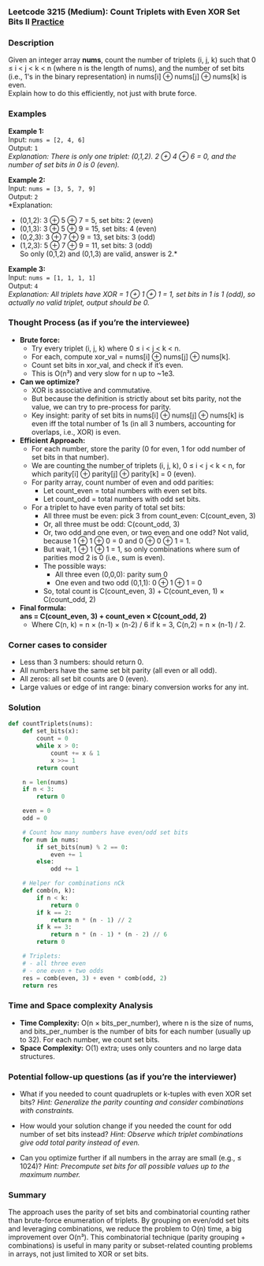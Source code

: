### Leetcode 3215 (Medium): Count Triplets with Even XOR Set Bits II [Practice](https://leetcode.com/problems/count-triplets-with-even-xor-set-bits-ii)

### Description  
Given an integer array **nums**, count the number of triplets (i, j, k) such that 0 ≤ i < j < k < n (where n is the length of nums), and the number of set bits (i.e., 1's in the binary representation) in nums[i] ⊕ nums[j] ⊕ nums[k] is even.  
Explain how to do this efficiently, not just with brute force.

### Examples  

**Example 1:**  
Input: `nums = [2, 4, 6]`  
Output: `1`  
*Explanation: There is only one triplet: (0,1,2). 2 ⊕ 4 ⊕ 6 = 0, and the number of set bits in 0 is 0 (even).*

**Example 2:**  
Input: `nums = [3, 5, 7, 9]`  
Output: `2`  
*Explanation:  
- (0,1,2): 3 ⊕ 5 ⊕ 7 = 5, set bits: 2 (even)  
- (0,1,3): 3 ⊕ 5 ⊕ 9 = 15, set bits: 4 (even)  
- (0,2,3): 3 ⊕ 7 ⊕ 9 = 13, set bits: 3 (odd)  
- (1,2,3): 5 ⊕ 7 ⊕ 9 = 11, set bits: 3 (odd)  
So only (0,1,2) and (0,1,3) are valid, answer is 2.*

**Example 3:**  
Input: `nums = [1, 1, 1, 1]`  
Output: `4`  
*Explanation: All triplets have XOR = 1 ⊕ 1 ⊕ 1 = 1, set bits in 1 is 1 (odd), so actually no valid triplet, output should be 0.*

### Thought Process (as if you’re the interviewee)  

- **Brute force:**  
  - Try every triplet (i, j, k) where 0 ≤ i < j < k < n.
  - For each, compute xor_val = nums[i] ⊕ nums[j] ⊕ nums[k].
  - Count set bits in xor_val, and check if it’s even.
  - This is O(n³) and very slow for n up to ~1e3.
- **Can we optimize?**  
  - XOR is associative and commutative.  
  - But because the definition is strictly about set bits parity, not the value, we can try to pre-process for parity.  
  - Key insight: parity of set bits in nums[i] ⊕ nums[j] ⊕ nums[k] is even iff the total number of 1s (in all 3 numbers, accounting for overlaps, i.e., XOR) is even.
- **Efficient Approach:**  
  - For each number, store the parity (0 for even, 1 for odd number of set bits in that number).
  - We are counting the number of triplets (i, j, k), 0 ≤ i < j < k < n, for which parity[i] ⊕ parity[j] ⊕ parity[k] = 0 (even).
  - For parity array, count number of even and odd parities:
      - Let count_even = total numbers with even set bits.
      - Let count_odd = total numbers with odd set bits.
  - For a triplet to have even parity of total set bits:  
    - All three must be even: pick 3 from count_even: C(count_even, 3)
    - Or, all three must be odd: C(count_odd, 3)
    - Or, two odd and one even, or two even and one odd? Not valid, because 1 ⊕ 1 ⊕ 0 = 0 and 0 ⊕ 0 ⊕ 1 = 1.
    - But wait, 1 ⊕ 1 ⊕ 1 = 1, so only combinations where sum of parities mod 2 is 0 (i.e., sum is even).
    - The possible ways:  
        - All three even (0,0,0): parity sum 0
        - One even and two odd (0,1,1): 0 ⊕ 1 ⊕ 1 = 0
    - So, total count is C(count_even, 3) + C(count_even, 1) × C(count_odd, 2)
- **Final formula:**  
  **ans = C(count_even, 3) + count_even × C(count_odd, 2)**
  - Where C(n, k) = n × (n-1) × (n-2) / 6 if k = 3, C(n,2) = n × (n-1) / 2.

### Corner cases to consider  
- Less than 3 numbers: should return 0.
- All numbers have the same set bit parity (all even or all odd).
- All zeros: all set bit counts are 0 (even).
- Large values or edge of int range: binary conversion works for any int.

### Solution

```python
def countTriplets(nums):
    def set_bits(x):
        count = 0
        while x > 0:
            count += x & 1
            x >>= 1
        return count

    n = len(nums)
    if n < 3:
        return 0

    even = 0
    odd = 0

    # Count how many numbers have even/odd set bits
    for num in nums:
        if set_bits(num) % 2 == 0:
            even += 1
        else:
            odd += 1

    # Helper for combinations nCk
    def comb(n, k):
        if n < k:
            return 0
        if k == 2:
            return n * (n - 1) // 2
        if k == 3:
            return n * (n - 1) * (n - 2) // 6
        return 0

    # Triplets:
    # - all three even
    # - one even + two odds
    res = comb(even, 3) + even * comb(odd, 2)
    return res
```

### Time and Space complexity Analysis  

- **Time Complexity:** O(n × bits_per_number), where n is the size of nums, and bits_per_number is the number of bits for each number (usually up to 32). For each number, we count set bits.
- **Space Complexity:** O(1) extra; uses only counters and no large data structures.

### Potential follow-up questions (as if you’re the interviewer)  

- What if you needed to count quadruplets or k-tuples with even XOR set bits?
  *Hint: Generalize the parity counting and consider combinations with constraints.*

- How would your solution change if you needed the count for odd number of set bits instead?
  *Hint: Observe which triplet combinations give odd total parity instead of even.*

- Can you optimize further if all numbers in the array are small (e.g., ≤ 1024)?
  *Hint: Precompute set bits for all possible values up to the maximum number.*

### Summary
The approach uses the parity of set bits and combinatorial counting rather than brute-force enumeration of triplets. By grouping on even/odd set bits and leveraging combinations, we reduce the problem to O(n) time, a big improvement over O(n³). This combinatorial technique (parity grouping + combinations) is useful in many parity or subset-related counting problems in arrays, not just limited to XOR or set bits.